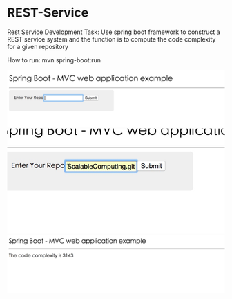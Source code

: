 # REST-Service

Rest Service Development Task: Use spring boot framework to construct a REST service system and the function is to compute the code complexity for a given repository

How to run: mvn spring-boot:run

![image](https://github.com/BigdataXiangGD/REST-Service/blob/master/code%20complexity%20computation/images/1.jpg)
![image](https://github.com/BigdataXiangGD/REST-Service/blob/master/code%20complexity%20computation/images/2.jpg)
![image](https://github.com/BigdataXiangGD/REST-Service/blob/master/code%20complexity%20computation/images/3.jpg)
